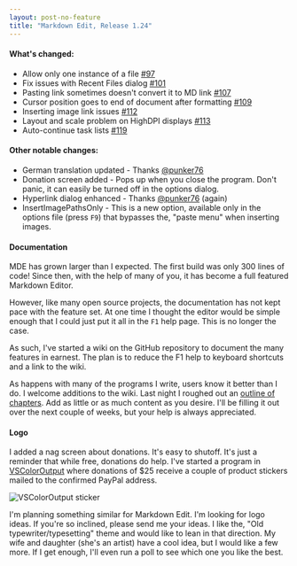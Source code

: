 ```yaml
---
layout: post-no-feature  
title: "Markdown Edit, Release 1.24"
---
```


#### What's changed:

-   Allow only one instance of a file
    [\#97](https://github.com/mike-ward/Markdown-Edit/issues/97)
-   Fix issues with Recent Files dialog
    [\#101](https://github.com/mike-ward/Markdown-Edit/issues/101)
-   Pasting link sometimes doesn't convert it to MD link
    [\#107](https://github.com/mike-ward/Markdown-Edit/issues/107)
-   Cursor position goes to end of document after formatting
    [\#109](https://github.com/mike-ward/Markdown-Edit/issues/109)
-   Inserting image link issues
    [\#112](https://github.com/mike-ward/Markdown-Edit/issues/112)
-   Layout and scale problem on HighDPI displays
    [\#113](https://github.com/mike-ward/Markdown-Edit/issues/113)
-   Auto-continue task lists
    [\#119](https://github.com/mike-ward/Markdown-Edit/issues/119)

#### Other notable changes:

-   German translation updated - Thanks
    [@punker76](https://twitter.com/punker76)
-   Donation screen added - Pops up when you close the program. Don't
    panic, it can easily be turned off in the options dialog.
-   Hyperlink dialog enhanced - Thanks
    [@punker76](https://twitter.com/punker76) (again)
-   InsertImagePathsOnly - This is a new option, available only in the
    options file (press `F9`) that bypasses the, "paste menu" when
    inserting images.

#### Documentation

MDE has grown larger than I expected. The first build was only 300 lines
of code! Since then, with the help of many of you, it has become a full
featured Markdown Editor.

However, like many open source projects, the documentation has not kept
pace with the feature set. At one time I thought the editor would be
simple enough that I could just put it all in the `F1` help page. This
is no longer the case.

As such, I've started a wiki on the GitHub repository to document the
many features in earnest. The plan is to reduce the F1 help to keyboard
shortcuts and a link to the wiki.

As happens with many of the programs I write, users know it better than
I do. I welcome additions to the wiki. Last night I roughed out an
[outline of chapters](https://github.com/mike-ward/Markdown-Edit/wiki).
Add as little or as much content as you desire. I'll be filling it out
over the next couple of weeks, but your help is always appreciated.

#### Logo

I added a nag screen about donations. It's easy to shutoff. It's just a
reminder that while free, donations do help. I've started a program in
[VSColorOutput](http://mike-ward.net/vscoloroutput/) where donations of
$25 receive a couple of product stickers mailed to the confirmed
PayPal address.

![VSColorOutput sticker](http://i.imgur.com/P1UfjB0.png)

I'm planning something similar for Markdown Edit. I'm looking for logo
ideas. If you're so inclined, please send me your ideas. I like the,
"Old typewriter/typesetting" theme and would like to lean in that
direction. My wife and daughter (she's an artist) have a cool idea, but
I would like a few more. If I get enough, I'll even run a poll to see
which one you like the best.
